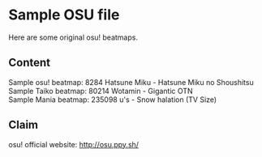 # Sample OSU file
Here are some original osu! beatmaps.

Content
-
Sample osu! beatmap: 8284 Hatsune Miku - Hatsune Miku no Shoushitsu<br>
Sample Taiko beatmap: 80214 Wotamin - Gigantic OTN<br>
Sample Mania beatmap: 235098 u's - Snow halation (TV Size)

Claim
-
osu! official website: http://osu.ppy.sh/
